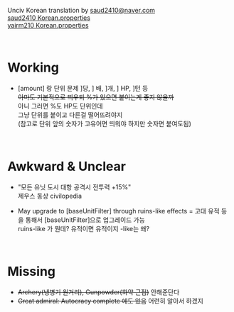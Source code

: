 Unciv Korean translation by saud2410@naver.com
<br>[saud2410 Korean.properties](https://github.com/saud2410/Unciv/blob/master/android/assets/jsons/translations/Korean.properties)
<br>[yairm210 Korean.properties](https://github.com/yairm210/Unciv/blob/master/android/assets/jsons/translations/Korean.properties)

<br>

# Working

- [amount] 랑 단위 문제
]당, ] 배, ]개, ] HP, ]턴 등  
~~아마도 기본적으로 띄우되 %가 있으면 붙이는게 좋지 않을까~~  
아니 그러면 %도 HP도 단위인데  
그냥 단위를 붙이고 다른걸 떨어뜨려야지  
(참고로 단위 앞의 숫자가 고유어면 띄워야 하지만 숫자면 붙여도됨)  

<br>

# Awkward & Unclear

- "모든 유닛 도시 대항 공격시 전투력 +15%"  
제우스 동상 civilopedia

- May upgrade to [baseUnitFilter] through ruins-like effects = 고대 유적 등을 통해서 [baseUnitFilter]으로 업그레이드 가능  
ruins-like 가 뭔데? 유적이면 유적이지 -like는 왜?

<br>

# Missing

- ~~Archery(냉병기 원거리), Gunpowder(화약 근접)~~ 안해준단다  
- ~~Great admiral: Autocracy complete 에도 있음~~ 어련히 알아서 하겠지  








